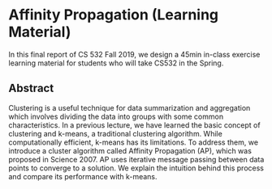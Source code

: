 # Affinity Propagation (Learning Material)

In this final report of CS 532 Fall 2019, we design a 45min in-class exercise learning material for students who will take CS532 in the Spring.

## Abstract

Clustering is a useful technique for data summarization and aggregation which involves dividing the data into groups with some common characteristics. In a previous lecture, we have learned the basic concept of clustering and k-means, a traditional clustering algorithm. While computationally efficient, k-means has its limitations. To address them, we introduce a cluster algorithm called Affinity Propagation (AP), which was proposed in Science 2007. AP uses iterative message passing between data points to converge to a solution. We explain the intuition behind this process and compare its performance with k-means.


